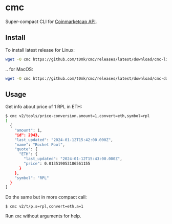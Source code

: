 # cmc

Super-compact CLI for [Coinmarketcap API](https://coinmarketcap.com/api/documentation/v1/).

## Install

To install latest release for Linux:

```sh
wget -O cmc https://github.com/t0mk/cmc/releases/latest/download/cmc-linux-amd64 && chmod +x cmc && sudo cp cmc /usr/local/bin/
```

.. for MacOS:

```sh
wget -O cmc https://github.com/t0mk/cmc/releases/latest/download/cmc-darwin-amd64 && chmod +x cmc && sudo cp cmc /usr/local/bin/
```

## Usage

Get info about price of 1 RPL in ETH:
```sh
$ cmc v2/tools/price-conversion.amount=1,convert=eth,symbol=rpl
[
  {
    "amount": 1,
    "id": 2943,
    "last_updated": "2024-01-12T15:42:00.000Z",
    "name": "Rocket Pool",
    "quote": {
      "ETH": {
        "last_updated": "2024-01-12T15:43:00.000Z",
        "price": 0.013519053186561155
      }
    },
    "symbol": "RPL"
  }
]

```
Do the same but in more compact call:
```
$ cmc v2/t/p.s=rpl,convert=eth,a=1
```



Run `cmc` without arguments for help.





